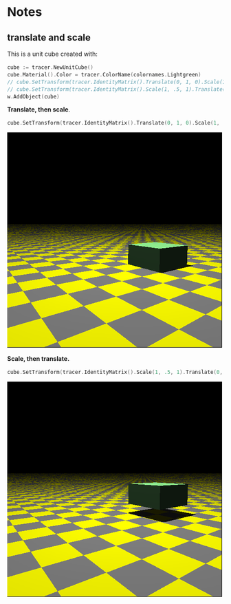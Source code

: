 # Notes

## translate and scale

This is a unit cube created with:

``` go
cube := tracer.NewUnitCube()
cube.Material().Color = tracer.ColorName(colornames.Lightgreen)
// cube.SetTransform(tracer.IdentityMatrix().Translate(0, 1, 0).Scale(1, .5, 1))
// cube.SetTransform(tracer.IdentityMatrix().Scale(1, .5, 1).Translate(0, 1, 0))
w.AddObject(cube)
```

**Translate, then scale**.

``` go
cube.SetTransform(tracer.IdentityMatrix().Translate(0, 1, 0).Scale(1, .5, 1))
```

![translate then scale](../images/translate.scale.png)

**Scale, then translate.**

``` go
cube.SetTransform(tracer.IdentityMatrix().Scale(1, .5, 1).Translate(0, 1, 0))
```

![scale then translate](../images/scale.translate.png)

